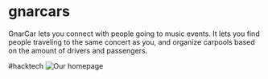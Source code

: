 gnarcars
========

GnarCar lets you connect with people going to music events.  It lets you find people traveling to the same concert as you, and organize carpools based on the amount of drivers and passengers.

#hacktech
![Our homepage](https://github.com/fitzgerald/gnarcars/master/homepage.png "Gnarcar")



